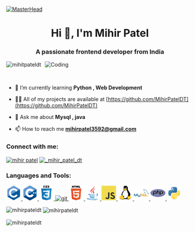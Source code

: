 [![MasterHead](https://qrangers.com/wp-content/uploads/2021/09/Banner-Introduction-to-3D-Animation.png)](https://github.com/MihirPatelDT)

<h1 align="center">Hi 👋, I'm Mihir Patel</h1>
<h3 align="center">A passionate frontend developer from India</h3>

<img align="right" alt="Coding" width="400" src="https://images-wixmp-ed30a86b8c4ca887773594c2.wixmp.com/f/c83c004e-1370-4756-88e5-4071de797088/dgdq8br-09cc7ad6-a021-47a5-b0e0-917b12b0f7a7.gif?token=eyJ0eXAiOiJKV1QiLCJhbGciOiJIUzI1NiJ9.eyJzdWIiOiJ1cm46YXBwOjdlMGQxODg5ODIyNjQzNzNhNWYwZDQxNWVhMGQyNmUwIiwiaXNzIjoidXJuOmFwcDo3ZTBkMTg4OTgyMjY0MzczYTVmMGQ0MTVlYTBkMjZlMCIsIm9iaiI6W1t7InBhdGgiOiJcL2ZcL2M4M2MwMDRlLTEzNzAtNDc1Ni04OGU1LTQwNzFkZTc5NzA4OFwvZGdkcThici0wOWNjN2FkNi1hMDIxLTQ3YTUtYjBlMC05MTdiMTJiMGY3YTcuZ2lmIn1dXSwiYXVkIjpbInVybjpzZXJ2aWNlOmZpbGUuZG93bmxvYWQiXX0.tqRMtE-b2QiI2nnefNxSDMJvZCcYqFmq2ccg_Xfzqb8">

<p align="left"> <img src="https://komarev.com/ghpvc/?username=mihitpateldt&label=Profile%20views&color=0e75b6&style=flat" alt="mihitpateldt" /> </p>

<p align="left"> <a href="https://twitter.com/" target="blank"><img src="https://img.shields.io/twitter/follow/?logo=twitter&style=for-the-badge" alt="" /></a> </p>

- 🌱 I’m currently learning **Python , Web Development**

- 👨‍💻 All of my projects are available at [https://github.com/MihirPatelDT](https://github.com/MihirPatelDT)

- 💬 Ask me about **Mysql , java**

- 📫 How to reach me **mihirpatel3592@gmail.com**

<h3 align="left">Connect with me:</h3>
<p align="left">
<a href="https://www.linkedin.com/in/mihirpateldt/" target="blank"><img align="center" src="https://raw.githubusercontent.com/rahuldkjain/github-profile-readme-generator/master/src/images/icons/Social/linked-in-alt.svg" alt="mihir patel" height="30" width="40" /></a>
<a href="https://instagram.com/_mihir_patel_dt" target="blank"><img align="center" src="https://raw.githubusercontent.com/rahuldkjain/github-profile-readme-generator/master/src/images/icons/Social/instagram.svg" alt="_mihir_patel_dt" height="30" width="40" /></a>
</p>

<h3 align="left">Languages and Tools:</h3>
<p align="left"> <a href="https://www.cprogramming.com/" target="_blank" rel="noreferrer"> <img src="https://raw.githubusercontent.com/devicons/devicon/master/icons/c/c-original.svg" alt="c" width="40" height="40"/> </a> <a href="https://www.w3schools.com/cpp/" target="_blank" rel="noreferrer"> <img src="https://raw.githubusercontent.com/devicons/devicon/master/icons/cplusplus/cplusplus-original.svg" alt="cplusplus" width="40" height="40"/> </a> <a href="https://www.w3schools.com/css/" target="_blank" rel="noreferrer"> <img src="https://raw.githubusercontent.com/devicons/devicon/master/icons/css3/css3-original-wordmark.svg" alt="css3" width="40" height="40"/> </a> <a href="https://git-scm.com/" target="_blank" rel="noreferrer"> <img src="https://www.vectorlogo.zone/logos/git-scm/git-scm-icon.svg" alt="git" width="40" height="40"/> </a> <a href="https://www.w3.org/html/" target="_blank" rel="noreferrer"> <img src="https://raw.githubusercontent.com/devicons/devicon/master/icons/html5/html5-original-wordmark.svg" alt="html5" width="40" height="40"/> </a> <a href="https://www.java.com" target="_blank" rel="noreferrer"> <img src="https://raw.githubusercontent.com/devicons/devicon/master/icons/java/java-original.svg" alt="java" width="40" height="40"/> </a> <a href="https://developer.mozilla.org/en-US/docs/Web/JavaScript" target="_blank" rel="noreferrer"> <img src="https://raw.githubusercontent.com/devicons/devicon/master/icons/javascript/javascript-original.svg" alt="javascript" width="40" height="40"/> </a> <a href="https://www.linux.org/" target="_blank" rel="noreferrer"> <img src="https://raw.githubusercontent.com/devicons/devicon/master/icons/linux/linux-original.svg" alt="linux" width="40" height="40"/> </a> <a href="https://www.mysql.com/" target="_blank" rel="noreferrer"> <img src="https://raw.githubusercontent.com/devicons/devicon/master/icons/mysql/mysql-original-wordmark.svg" alt="mysql" width="40" height="40"/> </a> <a href="https://www.php.net" target="_blank" rel="noreferrer"> <img src="https://raw.githubusercontent.com/devicons/devicon/master/icons/php/php-original.svg" alt="php" width="40" height="40"/> </a> <a href="https://www.python.org" target="_blank" rel="noreferrer"> <img src="https://raw.githubusercontent.com/devicons/devicon/master/icons/python/python-original.svg" alt="python" width="40" height="40"/> </a> </p>

<p><img align="left" src="https://github-readme-stats.vercel.app/api/top-langs?username=MihirPatelDT&show_icons=true&locale=en&layout=compact" alt="mihirpateldt" /></p>

<p>&nbsp;<img align="center" src="https://github-readme-stats.vercel.app/api?username=MihirPatelDT&show_icons=true&locale=en" alt="mihirpateldt" /></p>

<p><img align="center" src="https://github-readme-streak-stats.herokuapp.com/?user=MihirPatelDT&" alt="mihirpateldt" /></p>
